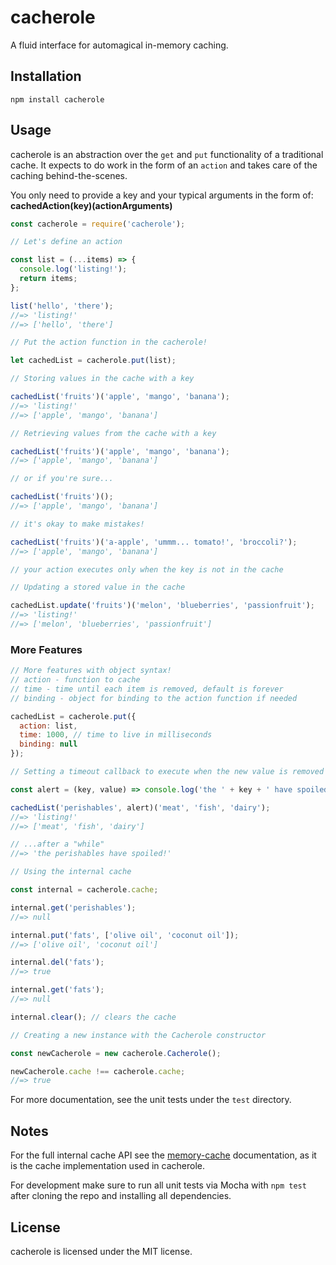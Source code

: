 # cacherole

A fluid interface for automagical in-memory caching. 

## Installation

```
npm install cacherole
```

## Usage

cacherole is an abstraction over the `get` and `put` functionality of a traditional cache. It expects to do work in the form of an `action` and takes care of the caching behind-the-scenes. 

You only need to provide a key and your typical arguments in the form of: **cachedAction(key)(actionArguments)**

```javascript
const cacherole = require('cacherole');

// Let's define an action

const list = (...items) => {
  console.log('listing!');
  return items;
};

list('hello', 'there');
//=> 'listing!'
//=> ['hello', 'there']

// Put the action function in the cacherole!

let cachedList = cacherole.put(list);

// Storing values in the cache with a key

cachedList('fruits')('apple', 'mango', 'banana');
//=> 'listing!'
//=> ['apple', 'mango', 'banana']

// Retrieving values from the cache with a key

cachedList('fruits')('apple', 'mango', 'banana');
//=> ['apple', 'mango', 'banana']

// or if you're sure...

cachedList('fruits')();
//=> ['apple', 'mango', 'banana']

// it's okay to make mistakes!

cachedList('fruits')('a-apple', 'ummm... tomato!', 'broccoli?');
//=> ['apple', 'mango', 'banana']

// your action executes only when the key is not in the cache

// Updating a stored value in the cache

cachedList.update('fruits')('melon', 'blueberries', 'passionfruit');
//=> 'listing!'
//=> ['melon', 'blueberries', 'passionfruit']
```

### More Features

```javascript
// More features with object syntax!
// action - function to cache
// time - time until each item is removed, default is forever
// binding - object for binding to the action function if needed

cachedList = cacherole.put({
  action: list,
  time: 1000, // time to live in milliseconds
  binding: null
});

// Setting a timeout callback to execute when the new value is removed from the cache

const alert = (key, value) => console.log('the ' + key + ' have spoiled!');

cachedList('perishables', alert)('meat', 'fish', 'dairy');
//=> 'listing!'
//=> ['meat', 'fish', 'dairy']

// ...after a "while"
//=> 'the perishables have spoiled!'

// Using the internal cache

const internal = cacherole.cache;

internal.get('perishables');
//=> null

internal.put('fats', ['olive oil', 'coconut oil']);
//=> ['olive oil', 'coconut oil']

internal.del('fats');
//=> true

internal.get('fats');
//=> null

internal.clear(); // clears the cache

// Creating a new instance with the Cacherole constructor

const newCacherole = new cacherole.Cacherole();

newCacherole.cache !== cacherole.cache;
//=> true
```

For more documentation, see the unit tests under the `test` directory.

## Notes

For the full internal cache API see the [memory-cache](https://github.com/ptarjan/node-cache/blob/master/README.md) documentation, as it is the cache implementation used in cacherole.

For development make sure to run all unit tests via Mocha with `npm test` after cloning the repo and installing all dependencies.

## License

cacherole is licensed under the MIT license.